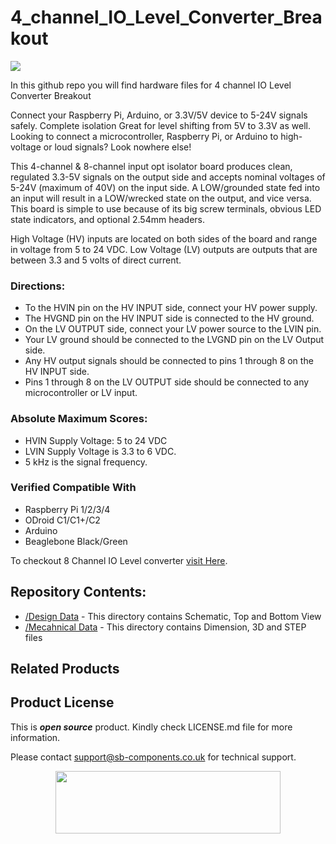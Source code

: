 # 4_channel_IO_Level_Converter_Breakout
<img src="https://cdn.shopify.com/s/files/1/1217/2104/files/4CH8ch_1_1.png?v=1674035597">

In this github repo you will find hardware files for 4 channel IO Level Converter Breakout

Connect your Raspberry Pi, Arduino, or 3.3V/5V device to 5-24V signals safely. Complete isolation Great for level shifting from 5V to 3.3V as well. Looking to connect a microcontroller, Raspberry Pi, or Arduino to high-voltage or loud signals? Look nowhere else!

This 4-channel & 8-channel input opt isolator board produces clean, regulated 3.3-5V signals on the output side and accepts nominal voltages of 5­-24V (maximum of 40V) on the input side. A LOW/grounded state fed into an input will result in a LOW/wrecked state on the output, and vice versa. This board is simple to use because of its big screw terminals, obvious LED state indicators, and optional 2.54mm headers.

High Voltage (HV) inputs are located on both sides of the board and range in voltage from 5 to 24 VDC. Low Voltage (LV) outputs are outputs that are between 3.3 and 5 volts of direct current.

### Directions:
 - To the HVIN pin on the HV INPUT side, connect your HV power supply.
 - The HVGND pin on the HV INPUT side is connected to the HV ground.
 - On the LV OUTPUT side, connect your LV power source to the LVIN pin.
 - Your LV ground should be connected to the LVGND pin on the LV Output side.
 - Any HV output signals should be connected to pins 1 through 8 on the HV INPUT side.
 - Pins 1 through 8 on the LV OUTPUT side should be connected to any microcontroller or LV input.

### Absolute Maximum Scores:
- HVIN Supply Voltage: 5 to 24 VDC
- LVIN Supply Voltage is 3.3 to 6 VDC.
- 5 kHz is the signal frequency.

### Verified Compatible With 
 - Raspberry Pi 1/2/3/4 
 - ODroid C1/C1+/C2
 - Arduino 
 - Beaglebone Black/Green


To checkout 8 Channel IO Level converter [visit Here](https://github.com/sbcshop/8_channel_IO_Level_Converter_Breakout/tree/main).
## Repository Contents:
  - [/Design Data](https://github.com/sbcshop/Ardi_UHF_Shield_Hardware/tree/main/Design%20Data) - This directory contains Schematic, Top and Bottom View
  - [/Mecahnical Data](https://github.com/sbcshop/Ardi_UHF_Shield_Hardware/tree/main/Mechanical%20Data) - This directory contains Dimension, 3D and STEP files

## Related Products
   

 
## Product License

This is ***open source*** product. Kindly check LICENSE.md file for more information.

Please contact support@sb-components.co.uk for technical support.
<p align="center">
  <img width="360" height="100" src="https://cdn.shopify.com/s/files/1/1217/2104/files/Logo_sb_component_3.png?v=1666086771&width=300">
</p>
